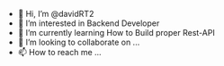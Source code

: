 - 👋 Hi, I’m @davidRT2
- 👀 I’m interested in Backend Developer
- 🌱 I’m currently learning How to Build proper Rest-API
- 💞️ I’m looking to collaborate on ...
- 📫 How to reach me ...

<!---
davidRT2/davidRT2 is a ✨ special ✨ repository because its `README.md` (this file) appears on your GitHub profile.
You can click the Preview link to take a look at your changes.
--->
